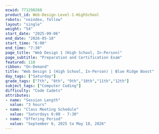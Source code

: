 ```yaml
---
ecwid: 771298260
product_id: Web-Design-Level-1-HighSchool
robots: "noindex, follow"
layout: "single"
weight: "54"
start_date: "2025-09-06"
end_date: "2026-05-18"
start_time: "6:00"
end_time: "7:30"
page_title: "Web Design 1 (High School, In-Person)"
page_subtitle: "Preparation and Certification Exam"
featured: 110
ribbon: "On-Demand"
title: "Web Design 1 (High School, In-Person) | Blue Ridge Boost"
day_tags: ["Saturday"]
grade_tags: ["7th", "8th", "9th","10th","11th","12th"]
subject_tags: ["Computer Coding"]
difficulty: "Code Cadets"
attributes:
- name: "Session Length"
  value: "3 hours"
- name: "Class Meeting Schedule"
  value: "Saturdays 6:00 - 7:30"
- name: "Offering Period"
  value: "September 6, 2025 to May 18, 2026"
---
```

